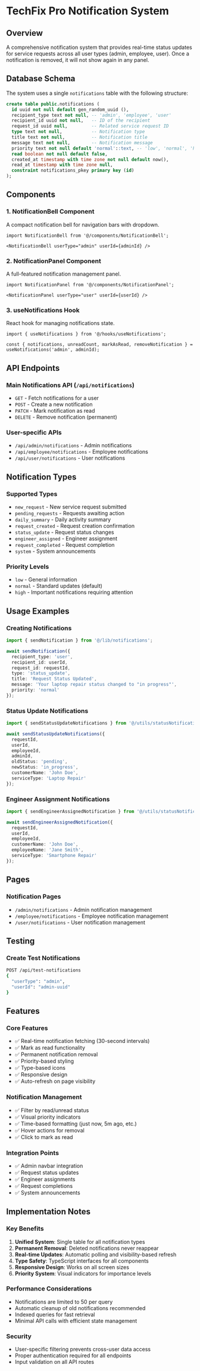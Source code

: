 # TechFix Pro Notification System

## Overview
A comprehensive notification system that provides real-time status updates for service requests across all user types (admin, employee, user). Once a notification is removed, it will not show again in any panel.

## Database Schema
The system uses a single `notifications` table with the following structure:

```sql
create table public.notifications (
  id uuid not null default gen_random_uuid (),
  recipient_type text not null, -- 'admin', 'employee', 'user'
  recipient_id uuid not null,   -- ID of the recipient
  request_id uuid null,         -- Related service request ID
  type text not null,           -- Notification type
  title text not null,          -- Notification title
  message text not null,        -- Notification message
  priority text not null default 'normal'::text, -- 'low', 'normal', 'high'
  read boolean not null default false,
  created_at timestamp with time zone not null default now(),
  read_at timestamp with time zone null,
  constraint notifications_pkey primary key (id)
);
```

## Components

### 1. NotificationBell Component
A compact notification bell for navigation bars with dropdown.

```tsx
import NotificationBell from '@/components/NotificationBell';

<NotificationBell userType="admin" userId={adminId} />
```

### 2. NotificationPanel Component
A full-featured notification management panel.

```tsx
import NotificationPanel from '@/components/NotificationPanel';

<NotificationPanel userType="user" userId={userId} />
```

### 3. useNotifications Hook
React hook for managing notifications state.

```tsx
import { useNotifications } from '@/hooks/useNotifications';

const { notifications, unreadCount, markAsRead, removeNotification } = useNotifications('admin', adminId);
```

## API Endpoints

### Main Notifications API (`/api/notifications`)
- `GET` - Fetch notifications for a user
- `POST` - Create a new notification
- `PATCH` - Mark notification as read
- `DELETE` - Remove notification (permanent)

### User-specific APIs
- `/api/admin/notifications` - Admin notifications
- `/api/employee/notifications` - Employee notifications  
- `/api/user/notifications` - User notifications

## Notification Types

### Supported Types
- `new_request` - New service request submitted
- `pending_requests` - Requests awaiting action
- `daily_summary` - Daily activity summary
- `request_created` - Request creation confirmation
- `status_update` - Request status changes
- `engineer_assigned` - Engineer assignment
- `request_completed` - Request completion
- `system` - System announcements

### Priority Levels
- `low` - General information
- `normal` - Standard updates (default)
- `high` - Important notifications requiring attention

## Usage Examples

### Creating Notifications
```typescript
import { sendNotification } from '@/lib/notifications';

await sendNotification({
  recipient_type: 'user',
  recipient_id: userId,
  request_id: requestId,
  type: 'status_update',
  title: 'Request Status Updated',
  message: 'Your laptop repair status changed to "in progress"',
  priority: 'normal'
});
```

### Status Update Notifications
```typescript
import { sendStatusUpdateNotifications } from '@/utils/statusNotifications';

await sendStatusUpdateNotifications({
  requestId,
  userId,
  employeeId,
  adminId,
  oldStatus: 'pending',
  newStatus: 'in_progress',
  customerName: 'John Doe',
  serviceType: 'Laptop Repair'
});
```

### Engineer Assignment Notifications
```typescript
import { sendEngineerAssignedNotification } from '@/utils/statusNotifications';

await sendEngineerAssignedNotification({
  requestId,
  userId,
  employeeId,
  customerName: 'John Doe',
  employeeName: 'Jane Smith',
  serviceType: 'Smartphone Repair'
});
```

## Pages

### Notification Pages
- `/admin/notifications` - Admin notification management
- `/employee/notifications` - Employee notification management
- `/user/notifications` - User notification management

## Testing

### Create Test Notifications
```bash
POST /api/test-notifications
{
  "userType": "admin",
  "userId": "admin-uuid"
}
```

## Features

### Core Features
- ✅ Real-time notification fetching (30-second intervals)
- ✅ Mark as read functionality
- ✅ Permanent notification removal
- ✅ Priority-based styling
- ✅ Type-based icons
- ✅ Responsive design
- ✅ Auto-refresh on page visibility

### Notification Management
- ✅ Filter by read/unread status
- ✅ Visual priority indicators
- ✅ Time-based formatting (just now, 5m ago, etc.)
- ✅ Hover actions for removal
- ✅ Click to mark as read

### Integration Points
- ✅ Admin navbar integration
- ✅ Request status updates
- ✅ Engineer assignments
- ✅ Request completions
- ✅ System announcements

## Implementation Notes

### Key Benefits
1. **Unified System**: Single table for all notification types
2. **Permanent Removal**: Deleted notifications never reappear
3. **Real-time Updates**: Automatic polling and visibility-based refresh
4. **Type Safety**: TypeScript interfaces for all components
5. **Responsive Design**: Works on all screen sizes
6. **Priority System**: Visual indicators for importance levels

### Performance Considerations
- Notifications are limited to 50 per query
- Automatic cleanup of old notifications recommended
- Indexed queries for fast retrieval
- Minimal API calls with efficient state management

### Security
- User-specific filtering prevents cross-user data access
- Proper authentication required for all endpoints
- Input validation on all API routes